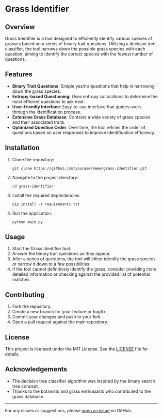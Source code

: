 # Grass Identifier

## Overview

Grass Identifier is a tool designed to efficiently identify various species of grasses based on a series of binary trait questions. Utilizing a decision tree classifier, the tool narrows down the possible grass species with each question, aiming to identify the correct species with the fewest number of questions.

## Features

- **Binary Trait Questions**: Simple yes/no questions that help in narrowing down the grass species.
- **Entropy-based Questioning**: Uses entropy calculations to determine the most efficient questions to ask next.
- **User-friendly Interface**: Easy-to-use interface that guides users through the identification process.
- **Extensive Grass Database**: Contains a wide variety of grass species and their associated traits.
- **Optimized Question Order**: Over time, the tool refines the order of questions based on user responses to improve identification efficiency.

## Installation

1. Clone the repository:
   ```
   git clone https://github.com/yourusername/grass-identifier.git
   ```

2. Navigate to the project directory:
   ```
   cd grass-identifier
   ```

3. Install the required dependencies:
   ```
   pip install -r requirements.txt
   ```

4. Run the application:
   ```
   python main.py
   ```

## Usage

1. Start the Grass Identifier tool.
2. Answer the binary trait questions as they appear.
3. After a series of questions, the tool will either identify the grass species or narrow it down to a few possibilities.
4. If the tool cannot definitively identify the grass, consider providing more detailed information or checking against the provided list of potential matches.

## Contributing

1. Fork the repository.
2. Create a new branch for your feature or bugfix.
3. Commit your changes and push to your fork.
4. Open a pull request against the main repository.

## License

This project is licensed under the MIT License. See the [LICENSE](LICENSE) file for details.

## Acknowledgements

- The decision tree classifier algorithm was inspired by the binary search tree concept.
- Thanks to the botanists and grass enthusiasts who contributed to the grass database.

---

For any issues or suggestions, please [open an issue](https://github.com/yourusername/grass-identifier/issues) on GitHub.